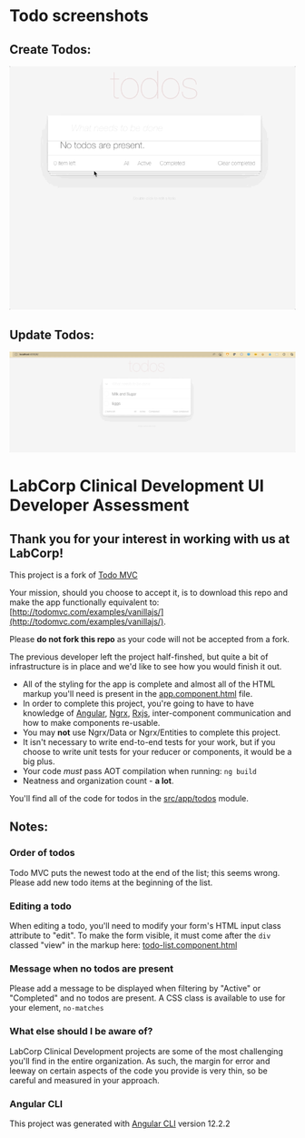 
# Todo screenshots

## Create Todos:
![Create giphy](/Gifs/create.gif)

## Update Todos:
![Create giphy](/Gifs/update.gif)

# LabCorp Clinical Development UI Developer Assessment

## Thank you for your interest in working with us at LabCorp!

This project is a fork of [Todo MVC](http://todomvc.com/)

Your mission, should you choose to accept it, is to download this repo and make the app functionally equivalent to: [http://todomvc.com/examples/vanillajs/](http://todomvc.com/examples/vanillajs/).

Please **do not fork this repo** as your code will not be accepted from a fork.

The previous developer left the project half-finshed, but quite a bit of infrastructure is in place and we'd like to see how you would finish it out.

- All of the styling for the app is complete and almost all of the HTML markup you'll need is present in the [app.component.html](https://github.com/labcorp-clinical-development/coding-assessment/blob/master/src/app/app.component.html) file.
- In order to complete this project, you're going to have to have knowledge of [Angular](https://angular.io), [Ngrx](https://ngrx.io/), [Rxjs](https://rxjs-dev.firebaseapp.com/), inter-component communication and how to make components re-usable.
- You may **not** use Ngrx/Data or Ngrx/Entities to complete this project.
- It isn't necessary to write end-to-end tests for your work, but if you choose to write unit tests for your reducer or components, it would be a big plus.
- Your code *must* pass AOT compilation when running: `ng build`
- Neatness and organization count - **a lot**.

You'll find all of the code for todos in the [src/app/todos](https://github.com/labcorp-clinical-development/coding-assessment/tree/master/src/app/todos) module.

## Notes:

### Order of todos

Todo MVC puts the newest todo at the end of the list; this seems wrong. Please add new todo items at the beginning of the list.

### Editing a todo

When editing a todo, you'll need to modify your form's HTML input class attribute to "edit". To make the form visible, it must come after the `div` classed "view" in the markup here: [todo-list.component.html](https://github.com/labcorp-clinical-development/coding-assessment/blob/master/src/app/todos/components/todo-list/todo-list.component.html)

### Message when no todos are present

Please add a message to be displayed when filtering by "Active" or "Completed" and no todos are present. A CSS class is available to use for your element, `no-matches`

### What else should I be aware of?

LabCorp Clinical Development projects are some of the most challenging you'll find in the entire organization. As such, the margin for error and leeway on certain aspects of the code you provide is very thin, so be careful and measured in your approach.

### Angular CLI

This project was generated with [Angular CLI](https://github.com/angular/angular-cli) version 12.2.2
